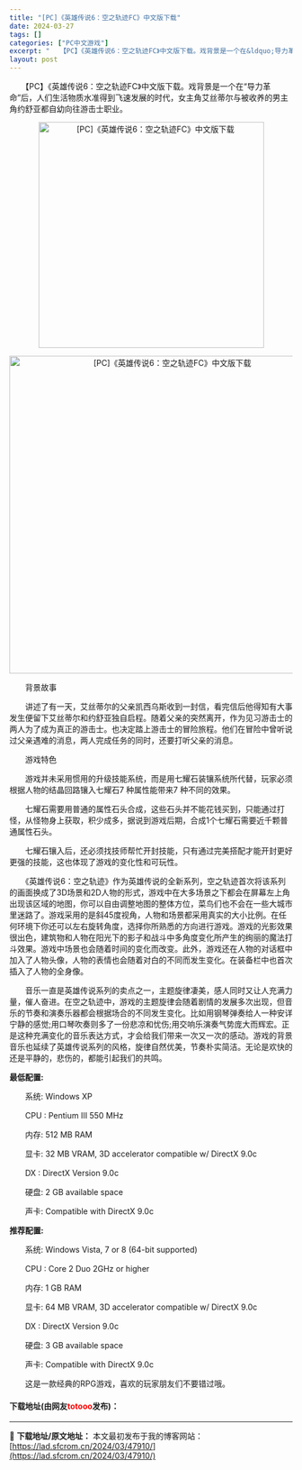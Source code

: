 ```yaml
---
title: "[PC]《英雄传说6：空之轨迹FC》中文版下载"
date: 2024-03-27
tags: []
categories: ["PC中文游戏"]
excerpt: "　　【PC】《英雄传说6：空之轨迹FC》中文版下载。戏背景是一个在&ldquo;导力革命&rdquo;后，人们生活物质水准得到飞速发展的时代，女主角艾丝蒂尔与被收养的男主角约舒亚都自幼向往游击士职业。 　　背景故事 　　讲述了有一天，艾丝蒂尔的父亲凯西乌斯收到一封信，看完信后他得知有大事发生便留下艾&hellip;"
layout: post
---
```


 <p>　　【PC】《英雄传说6：空之轨迹FC》中文版下载。戏背景是一个在&ldquo;导力革命&rdquo;后，人们生活物质水准得到飞速发展的时代，女主角艾丝蒂尔与被收养的男主角约舒亚都自幼向往游击士职业。</p> <p align="center"><img align="" border="0" src="https://lad.sfcrom.cn/wp-content/uploads/2024/03/20240327_66036a01c5df4.webp" width="401" alt="[PC]《英雄传说6：空之轨迹FC》中文版下载" /></p> <p align="center"><img align="" border="0" src="https://lad.sfcrom.cn/wp-content/uploads/2024/03/20240327_66036a024670f.webp" width="564" alt="[PC]《英雄传说6：空之轨迹FC》中文版下载" /></p> <p>　　背景故事</p> <p>　　讲述了有一天，艾丝蒂尔的父亲凯西乌斯收到一封信，看完信后他得知有大事发生便留下艾丝蒂尔和约舒亚独自启程。随着父亲的突然离开，作为见习游击士的两人为了成为真正的游击士。也决定踏上游击士的冒险旅程。他们在冒险中曾听说过父亲遇难的消息，两人完成任务的同时，还要打听父亲的消息。</p> <p>　　游戏特色</p> <p>　　游戏并未采用惯用的升级技能系统，而是用七耀石装镶系统所代替，玩家必须根据人物的结晶回路镶入七耀石7 种属性能带来7 种不同的效果。</p> <p>　　七耀石需要用普通的属性石头合成，这些石头并不能花钱买到，只能通过打怪，从怪物身上获取，积少成多，据说到游戏后期，合成1个七耀石需要近千颗普通属性石头。</p> <p>　　七耀石镶入后，还必须找技师帮忙开封技能，只有通过完美搭配才能开封更好更强的技能，这也体现了游戏的变化性和可玩性。</p> <p>　　《英雄传说6：空之轨迹》作为英雄传说的全新系列，空之轨迹首次将该系列的画面换成了3D场景和2D人物的形式，游戏中在大多场景之下都会在屏幕左上角出现该区域的地图，你可以自由调整地图的整体方位，菜鸟们也不会在一些大城市里迷路了。游戏采用的是斜45度视角，人物和场景都采用真实的大小比例。在任何环境下你还可以左右旋转角度，选择你所熟悉的方向进行游戏。游戏的光影效果很出色，建筑物和人物在阳光下的影子和战斗中多角度变化所产生的绚丽的魔法打斗效果。游戏中场景也会随着时间的变化而改变。此外，游戏还在人物的对话框中加入了人物头像，人物的表情也会随着对白的不同而发生变化。在装备栏中也首次插入了人物的全身像。</p> <p>　　音乐一直是英雄传说系列的卖点之一，主题旋律凄美，感人同时又让人充满力量，催人奋进。在空之轨迹中，游戏的主题旋律会随着剧情的发展多次出现，但音乐的节奏和演奏乐器都会根据场合的不同发生变化。比如用钢琴弹奏给人一种安详宁静的感觉;用口琴吹奏则多了一份悲凉和忧伤;用交响乐演奏气势庞大而辉宏。正是这种充满变化的音乐表达方式，才会给我们带来一次又一次的感动。游戏的背景音乐也延续了英雄传说系列的风格，旋律自然优美，节奏朴实简洁。无论是欢快的还是平静的，悲伤的，都能引起我们的共鸣。</p> <p><strong>最低配置:</strong></p> <p>　　系统: Windows XP</p> <p>　　CPU : Pentium III 550 MHz</p> <p>　　内存: 512 MB RAM</p> <p>　　显卡: 32 MB VRAM, 3D accelerator compatible w/ DirectX 9.0c</p> <p>　　DX : DirectX Version 9.0c</p> <p>　　硬盘: 2 GB available space</p> <p>　　声卡: Compatible with DirectX 9.0c</p> <p><strong>推荐配置:</strong></p> <p>　　系统: Windows Vista, 7 or 8 (64-bit supported)</p> <p>　　CPU : Core 2 Duo 2GHz or higher</p> <p>　　内存: 1 GB RAM</p> <p>　　显卡: 64 MB VRAM, 3D accelerator compatible w/ DirectX 9.0c</p> <p>　　DX : DirectX Version 9.0c</p> <p>　　硬盘: 3 GB available space</p> <p>　　声卡: Compatible with DirectX 9.0c</p> <p>　　这是一款经典的RPG游戏，喜欢的玩家朋友们不要错过哦。</p> <p><h4>下载地址(由网友<font color="red">totooo</font>发布)：</h4></p> 

---
📖 **下载地址/原文地址：** 本文最初发布于我的博客网站：[https://lad.sfcrom.cn/2024/03/47910/](https://lad.sfcrom.cn/2024/03/47910/)
